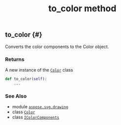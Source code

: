 ﻿---
title: to_color method
second_title: Aspose.SVG for Python via .NET API References
description: 
type: docs
weight: 20
url: /python-net/aspose.svg.drawing/icolorcomponents/to_color/
is_root: false
---

## to_color {#}

Converts the color components to the Color object.


### Returns 


A new instance of the [`Color`](/svg/python-net/aspose.svg.drawing/color) class


```python
def to_color(self):
    ...
```





### See Also
* module [`aspose.svg.drawing`](../../)
* class [`Color`](/svg/python-net/aspose.svg.drawing/color)
* class [`IColorComponents`](/svg/python-net/aspose.svg.drawing/icolorcomponents)
